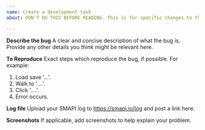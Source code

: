 ```yaml
---
name: Create a development task
about: DON'T DO THIS BEFORE READING. This is for specific changes to the code or technical bug reports. See below if something isn't working, you have questions or ideas, or you want to discuss something.

---
```


<!--




STOP!

Is this a specific development task? Don't create an issue if not!
Please ask on the Nexus mod page if something isn't working, you have questions or ideas, or you
want to discuss something.

If you're absolutely sure it's a specific development task (e.g. a specific bug, not just
'something went wrong on my computer'), edit the template below.

-->

**Describe the bug**
A clear and concise description of what the bug is. Provide any other details you think might be relevant here.

**To Reproduce**
Exact steps which reproduce the bug, if possible. For example:
1. Load save '...'.
2. Walk to '....'.
3. Click '....'.
4. Error occurs.

**Log file**
Upload your SMAPI log to https://smapi.io/log and post a link here.

**Screenshots**
If applicable, add screenshots to help explain your problem.
